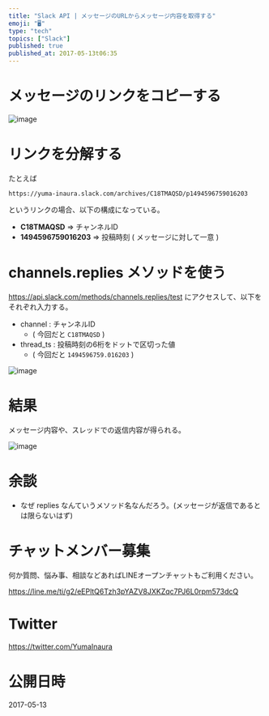 ```yaml
---
title: "Slack API | メッセージのURLからメッセージ内容を取得する"
emoji: "🖥"
type: "tech"
topics: ["Slack"]
published: true
published_at: 2017-05-13t06:35
---
```



# メッセージのリンクをコピーする

![image](https://qiita-image-store.s3.amazonaws.com/0/89618/f7482215-22ba-25d8-82dc-64a211bfae45.png)

# リンクを分解する

たとえば

`https://yuma-inaura.slack.com/archives/C18TMAQSD/p1494596759016203`

というリンクの場合、以下の構成になっている。

- **C18TMAQSD** => チャンネルID
- **1494596759016203** => 投稿時刻 ( メッセージに対して一意 )

# channels.replies メソッドを使う

https://api.slack.com/methods/channels.replies/test にアクセスして、以下をそれぞれ入力する。

- channel : チャンネルID
  - ( 今回だと `C18TMAQSD` )
- thread_ts : 投稿時刻の6桁をドットで区切った値
  -  ( 今回だと `1494596759.016203` )

![image](https://qiita-image-store.s3.amazonaws.com/0/89618/63596703-3c35-6180-c780-50f5dc7d8df5.png)

# 結果

メッセージ内容や、スレッドでの返信内容が得られる。

![image](https://qiita-image-store.s3.amazonaws.com/0/89618/546b8230-587c-a680-fcbd-d4817dbd9da3.png)

# 余談

- なぜ replies なんていうメソッド名なんだろう。(メッセージが返信であるとは限らないはず)








<!-- Update From Qiita API -->

# チャットメンバー募集


何か質問、悩み事、相談などあればLINEオープンチャットもご利用ください。

https://line.me/ti/g2/eEPltQ6Tzh3pYAZV8JXKZqc7PJ6L0rpm573dcQ





# Twitter


https://twitter.com/YumaInaura


<!-- Update From Qiita API -->



# 公開日時

2017-05-13
